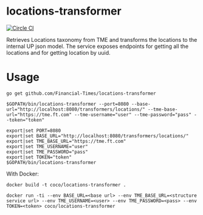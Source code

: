 # locations-transformer

[![Circle CI](https://circleci.com/gh/Financial-Times/locations-transformer/tree/master.png?style=shield)](https://circleci.com/gh/Financial-Times/locations-transformer/tree/master)

Retrieves Locations taxonomy from TME and transforms the locations to the internal UP json model.
The service exposes endpoints for getting all the locations and for getting location by uuid.

# Usage
`go get github.com/Financial-Times/locations-transformer`

`$GOPATH/bin/locations-transformer --port=8080 --base-url="http://localhost:8080/transformers/locations/" --tme-base-url="https://tme.ft.com" --tme-username="user" --tme-password="pass" --token="token"`
```
export|set PORT=8080
export|set BASE_URL="http://localhost:8080/transformers/locations/"
export|set TME_BASE_URL="https://tme.ft.com"
export|set TME_USERNAME="user"
export|set TME_PASSWORD="pass"
export|set TOKEN="token"
$GOPATH/bin/locations-transformer
```

With Docker:

`docker build -t coco/locations-transformer .`

`docker run -ti --env BASE_URL=<base url> --env TME_BASE_URL=<structure service url> --env TME_USERNAME=<user> --env TME_PASSWORD=<pass> --env TOKEN=<token> coco/locations-transformer`
